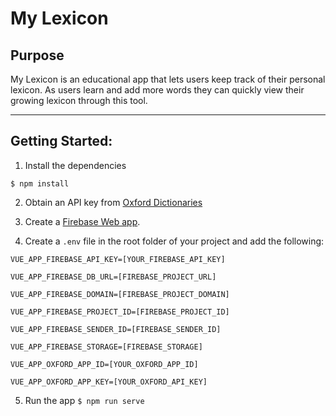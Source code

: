 # My Lexicon

## Purpose

My Lexicon is an educational app that lets users keep track of their personal lexicon. As users learn and add more words they can quickly view their growing lexicon through this tool.

--- 

## Getting Started:

1. Install the dependencies

`
$ npm install
`

2. Obtain an API key from [Oxford Dictionaries](https://developer.oxforddictionaries.com/)

3. Create a [Firebase Web app](https://console.firebase.google.com/).

4. Create a `.env` file in the root folder of your project and add the following:

```
VUE_APP_FIREBASE_API_KEY=[YOUR_FIREBASE_API_KEY]

VUE_APP_FIREBASE_DB_URL=[FIREBASE_PROJECT_URL]

VUE_APP_FIREBASE_DOMAIN=[FIREBASE_PROJECT_DOMAIN]

VUE_APP_FIREBASE_PROJECT_ID=[FIREBASE_PROJECT_ID]

VUE_APP_FIREBASE_SENDER_ID=[FIREBASE_SENDER_ID]

VUE_APP_FIREBASE_STORAGE=[FIREBASE_STORAGE]

VUE_APP_OXFORD_APP_ID=[YOUR_OXFORD_APP_ID]

VUE_APP_OXFORD_APP_KEY=[YOUR_OXFORD_API_KEY]
```

5. Run the app
`
$ npm run serve
`
